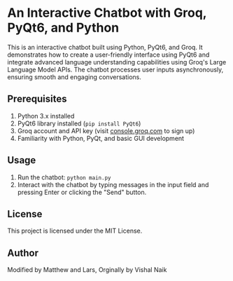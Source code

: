 # An Interactive Chatbot with Groq, PyQt6, and Python
This is an interactive chatbot built using Python, PyQt6, and Groq. It demonstrates how to create a user-friendly interface using PyQt6 and integrate advanced language understanding capabilities using Groq's Large Language Model APIs. The chatbot processes user inputs asynchronously, ensuring smooth and engaging conversations.

## Prerequisites
1. Python 3.x installed
2. PyQt6 library installed (`pip install PyQt6`)
3. Groq account and API key (visit [console.groq.com](https://console.groq.com) to sign up)
4. Familiarity with Python, PyQt, and basic GUI development

## Usage
1. Run the chatbot: `python main.py`
2. Interact with the chatbot by typing messages in the input field and pressing Enter or clicking the "Send" button.

## License
This project is licensed under the MIT License.

## Author
Modified by Matthew and Lars, Orginally by Vishal Naik


